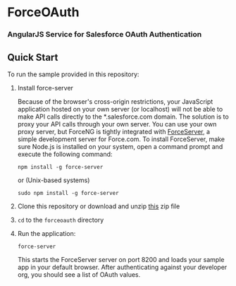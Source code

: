 # ForceOAuth
### AngularJS Service for Salesforce OAuth Authentication


## Quick Start

To run the sample provided in this repository:

1. Install force-server

    Because of the browser's cross-origin restrictions, your JavaScript application hosted on your own server (or localhost) will not be able to make API calls directly to the *.salesforce.com domain. The solution is to proxy your API calls through your own server. You can use your own proxy server, but ForceNG is tightly integrated with [ForceServer](https://github.com/ccoenraets/force-server), a simple development server for Force.com. To install ForceServer, make sure Node.js is installed on your system, open a command prompt and execute the following command:

    ```
    npm install -g force-server
    ```

    or (Unix-based systems)

    ```
    sudo npm install -g force-server
    ```

1. Clone this repository or download and unzip [this]() zip file

1. ```cd``` to the ```forceoauth``` directory

1. Run the application:

    ```
    force-server
    ```

    This starts the ForceServer server on port 8200 and loads your sample app in your default browser. After authenticating against your developer org, you should see a list of OAuth values. 

